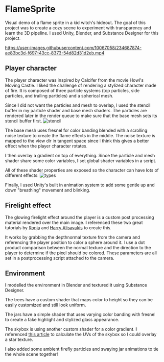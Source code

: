 # FlameSprite
Visual demo of a flame sprite in a kid witch's hideout. The goal of this project was to create a cozy scene to experiment with transparency and learn the 3D pipeline. I used Unity, Blender, and Substance Designer for this project. 


https://user-images.githubusercontent.com/10067058/234687874-ae83bc3d-f697-43cc-8373-54d82d31d2eb.mp4


## Player character 
The player character was inspired by Calcifer from the movie Howl's Moving Castle. I liked the challenge of rendering a stylized character made of fire. It is composed of three particle systems (top particles, side particles, and trailing particles) and a spherical mesh. 

Since I did not want the particles and mesh to overlap, I used the stencil buffer in my particle shader and base mesh shaders. The particles are rendered later in the render queue to make sure that the base mesh sets its stencil buffer first. 
![stencil](https://user-images.githubusercontent.com/10067058/234685788-ab0a885d-4335-4915-ad70-b9894cf3128d.png)

The base mesh uses fresnel for color banding blended with a scrolling noise texture to create the flame effects in the middle. The noise texture is mapped to the view dir in tangent space since I think this gives a better effect when the player character rotates. 

I then overlay a gradient on top of everything. Since the particle and mesh shader share some color variables, I set global shader variables in a script.  

All of these shader properties are exposed so the character can have lots of different effects: 
![types](https://user-images.githubusercontent.com/10067058/234685824-6ce91070-061c-4beb-bcee-07ab93ddfef7.png)

Finally, I used Unity's built in animation system to add some gentle up and down "breathing" movement and blinking. 

## Firelight effect 
The glowing firelight effect around the player is a custom post processing material rendered over the main image. I referenced these two great tutorials by [Ronja](https://www.ronja-tutorials.com/post/018-postprocessing-normal/) and [Harry Alisavakis](https://halisavakis.com/my-take-on-shaders-spherical-mask-post-processing-effect/) to create this.

It works by grabbing the depthnormal texture from the camera and referencing the player position to color a sphere around it. I use a dot product comparison between the normal texture and the direction to the player to determine if the pixel should be colored. These parameters are all set in a postprocessing script attached to the camera. 

## Environment 
I modelled the environment in Blender and textured it using Substance Designer. 

The trees have a custom shader that maps color to height so they can be easily customized and still look uniform. 

The jars have a simple shader that uses varying color banding with fresnel to create a fake highlight and stylized glass appearance. 

The skybox is using another custom shader for a color gradient. I referenced [this article](https://medium.com/@jannik_boysen/procedural-skybox-shader-137f6b0cb77c) to calculate the UVs of the skybox so I could overlay a star texture. 

I also added some ambient firefly particles and swaying jar animations to tie the whole scene together!
